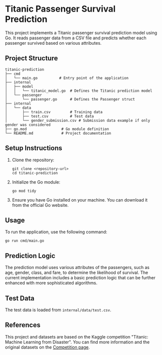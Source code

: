 # Titanic Passenger Survival Prediction

This project implements a Titanic passenger survival prediction model using Go. It reads passenger data from a CSV file and predicts whether each passenger survived based on various attributes.

## Project Structure

```
titanic-prediction
├── cmd
│   └── main.go          # Entry point of the application
├── internal
│   ├── model
│   │   └── titanic_model.go  # Defines the Titanic prediction model
│   └── passenger
│       └── passenger.go      # Defines the Passenger struct
├── internal
│   └── data
│       ├── train.csv         # Training data
│       ├── test.csv          # Test data
│       └── gender_submission.csv # Submission data example if only gender was considered
├── go.mod                # Go module definition
└── README.md             # Project documentation
```

## Setup Instructions

1. Clone the repository:
   ```
   git clone <repository-url>
   cd titanic-prediction
   ```

2. Initialize the Go module:
   ```
   go mod tidy
   ```

3. Ensure you have Go installed on your machine. You can download it from the official Go website.

## Usage

To run the application, use the following command:

```
go run cmd/main.go
```

## Prediction Logic

The prediction model uses various attributes of the passengers, such as age, gender, class, and fare, to determine the likelihood of survival. The current implementation includes a basic prediction logic that can be further enhanced with more sophisticated algorithms.

## Test Data

The test data is loaded from `internal/data/test.csv`.

## References

This project and datasets are based on the Kaggle competition "Titanic: Machine Learning from Disaster". You can find more information and the original datasets on the [Competition page](https://www.kaggle.com/competitions/titanic).